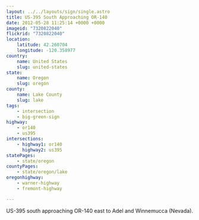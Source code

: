 ```yaml
---
layout: ../../layouts/sign/single.astro
title: US-395 South Approaching OR-140
date: 2012-05-28 11:25:14 +0000 +0000
imageid: "7320822040"
flickrid: "7320822040"
location:
    latitude: 42.260704
    longitude: -120.358977
country:
    name: United States
    slug: united-states
state:
    name: Oregon
    slug: oregon
county:
    name: Lake County
    slug: lake
tags:
    - intersection
    - big-green-sign
highway:
    - or140
    - us395
intersections:
    - highway1: or140
      highway2: us395
statePages:
    - state/oregon
countyPages:
    - state/oregon/lake
oregonhighway:
    - warner-highway
    - fremont-highway

---
```

US-395 south approaching OR-140 east to Adel and Winnemucca (Nevada).
